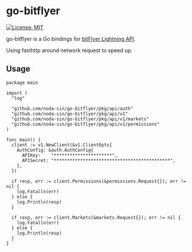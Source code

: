 # go-bitflyer

[![License: MIT](https://img.shields.io/badge/License-MIT-yellow.svg)](https://opensource.org/licenses/MIT)

go-bitflyer is a Go bindings for [bitFlyer Lightning API](https://lightning.bitflyer.jp/docs?lang=en).

Using fasthttp around network request to speed up.

## Usage

```golang
package main

import (
  "log"

  "github.com/noda-sin/go-bitflyer/pkg/api/auth"
  "github.com/noda-sin/go-bitflyer/pkg/api/v1"
  "github.com/noda-sin/go-bitflyer/pkg/api/v1/markets"
  "github.com/noda-sin/go-bitflyer/pkg/api/v1/permissions"
)

func main() {
  client := v1.NewClient(&v1.ClientOpts{
    AuthConfig: &auth.AuthConfig{
      APIKey:    "**********************",
      APISecret: "********************************************",
    },
  })

  if resp, err := client.Permissions(&permissions.Request{}); err != nil {
    log.Fatalln(err)
  } else {
    log.Println(resp)
  }

  if resp, err := client.Markets(&markets.Request{}); err != nil {
    log.Fatalln(err)
  } else {
    log.Println(resp)
  }
}

```
